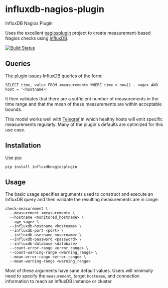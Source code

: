 # influxdb-nagios-plugin

InfluxDB Nagios Plugin

Uses the excellent [nagiosplugin](https://pythonhosted.org/nagiosplugin/) project to create
measurement-based Nagios checks using [InfluxDB](https://influxdb.com/).

[![Build Status](https://travis-ci.org/locationlabs/influxdb-nagios-plugin.png)](https://travis-ci.org/locationlabs/influxdb-nagios-plugin)

## Queries

The plugin issues InfluxDB queries of the form:

    SELECT time, value FROM <measurement> WHERE time > now() - <age> AND host = '<hostname>'

It then validates that there are a sufficient number of measurements in the time range and
that the mean of these measurements are within acceptable bounds.

This model works well with [Telegraf](https://github.com/influxdb/telegraf) in which healthy
hosts will emit specific measurements regularly. Many of the plugin's defaults are optimized
for this use case.


## Installation

Use pip:

    pip install influxdbnagiosplugin


## Usage

The basic usage specifies arguments used to construct and execute an InfluxDB query and then
validate the resulting measurements are in range:

    check-measurement \
      --measurement <measurement> \
      --hostname <monitored_hostname> \
      --age <age> \
      --influxdb-hostname <hostname> \
      --influxdb-port <port> \
      --influxdb-username <username> \
      --influxdb-password <password> \
      --influxdb-database <database>
      --count-error-range <error_range> \
      --count-warning-range <warning_range> \
      --mean-error-range <error_range> \
      --mean-warning-range <warning_range>

Most of these arguments have sane default values. Users will minimally need to specify the
`measurement`, target `hostname`, and connection information to reach an InfluxDB instance
or cluster.
